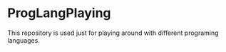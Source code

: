 # ProgLangPlaying

This repository is used just for playing around with different programing languages.
